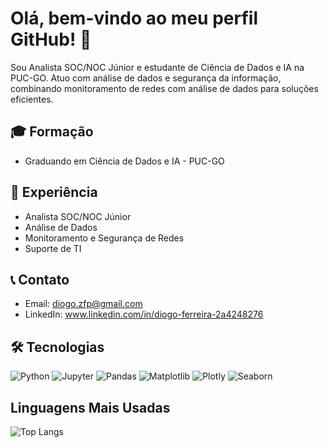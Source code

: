 # Olá, bem-vindo ao meu perfil GitHub! 👋

Sou Analista SOC/NOC Júnior e estudante de Ciência de Dados e IA na PUC-GO. Atuo com análise de dados e segurança da informação, combinando monitoramento de redes com análise de dados para soluções eficientes.

## 🎓 Formação
- Graduando em Ciência de Dados e IA - PUC-GO

## 💼 Experiência
- Analista SOC/NOC Júnior
- Análise de Dados 
- Monitoramento e Segurança de Redes
- Suporte de TI

## 📞 Contato
- Email: diogo.zfp@gmail.com  
- LinkedIn: www.linkedin.com/in/diogo-ferreira-2a4248276

## 🛠️ Tecnologias
![Python](https://img.shields.io/badge/Python-3776AB?style=flat&logo=python&logoColor=white)
![Jupyter](https://img.shields.io/badge/Jupyter-F37626?style=flat&logo=jupyter&logoColor=white)
![Pandas](https://img.shields.io/badge/Pandas-150458?style=flat&logo=pandas&logoColor=white)
![Matplotlib](https://img.shields.io/badge/Matplotlib-11557c?style=flat&logo=python&logoColor=white)
![Plotly](https://img.shields.io/badge/Plotly-3F4F75?style=flat&logo=plotly&logoColor=white)
![Seaborn](https://img.shields.io/badge/Seaborn-7DB0BC?style=flat&logo=python&logoColor=white)

## Linguagens Mais Usadas
![Top Langs](https://github-readme-stats.vercel.app/api/top-languages/?username=diogoopereira&layout=compact&theme=dark)
